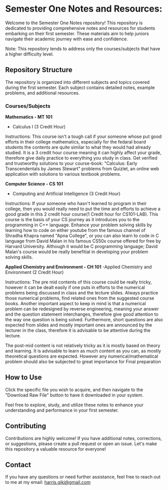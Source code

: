 # Semester One Notes and Resources:

Welcome to the Semester One Notes repository! This repository is dedicated to providing comprehensive notes and resources for students embarking on their first semester. These materials aim to help juniors navigate their academic journey with ease and confidence.

Note: This repository tends to address only the courses/subjects that have a higher difficulty level.

## Repository Structure

The repository is organized into different subjects and topics covered during the first semester. Each subject contains detailed notes, example problems, and additional resources.

### Courses/Subjects

**Mathematics - MT 101**
  - Calculus I (3 Credit Hour)

Instructions: This course isn't a tough call if your someone whose put good efforts in their college mathematics, especially for the fedaral board students the contents are quite similar to what they would had already studied. It is a 3 credit hour course meaning it can highly affect your grade, therefore give daily practice to everything you study in class. Get verified and trustworthy solutions to your course-book: "Calculus: Early Transcendentals by James Stewart" problems from Quizlet, an online web application with solutions to various textbook problems.


**Computer Science - CS 101**
  - Computing and Artificial Intelligence (3 Credit Hour)

Instructions: If your someone who hasn't learned to program in their college, then you would really need to put the time and efforts to achieve a good grade in this 2 credit hour course(1 Credit hour for CS101-LAB). This course is the basis of your CS journey as it introduces you to the programming in C++ language.
Enhance your problem solving skills by learning how to code on either youtube from the famous channel of Shradha Khapra named "Apna College", or you can also learn to code in C language from David Malan in his famous CS50x course offered for free by Harvard University. Although it would be C programming language; David Malan's course would be really benefitial in developing your problem solving skills.



**Applied Chemistry and Environment - CH 101**
-Applied Chemistry and Environment (2 Credit Hour)

Instructions: The pre mid contents of this course could be really tricky, however it can be dealt easily if one puts in efforts to the numerical problems being discussed in class and the lecture slides. Always practice those numerical problems, find related ones from the suggested course books. Another important aspect to keep in mind is that a numerical problem can be redesigned by reverse engineering, meaning your answer and the question statement interchanges, therefore give good attention to the way one question is being solved. Furthermore, short questions are also expected from slides and mostly important ones are announced by the lecturer in the class, therefore it is advisable to be attentive during the lecture.

The post-mid content is not relatively tricky as it is mostly based on theory and learning. It is advisable to learn as much content as you can, as mostly theoretical questions are expected. However any numerical/mathematical problem should also be subjected to great importance for Final preparation


## How to Use

Click the specific file you wish to acquire, and then navigate to the "Download Raw File" button to have it downloaded in your system.

Feel free to explore, study, and utilize these notes to enhance your understanding and performance in your first semester.

## Contributing

Contributions are highly welcome! If you have additional notes, corrections, or suggestions, please create a pull request or open an issue. Let's make this repository a valuable resource for everyone!

## Contact

If you have any questions or need further assistance, feel free to reach out to me at my email:
harris.giki@gmail.com
